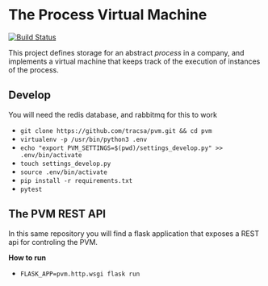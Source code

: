 # The Process Virtual Machine

[![Build Status](https://travis-ci.org/tracsa/pvm.svg?branch=master)](https://travis-ci.org/tracsa/pvm)

This project defines storage for an abstract _process_ in a company, and
implements a virtual machine that keeps track of the execution of instances of
the process.

## Develop

You will need the redis database, and rabbitmq for this to work

* `git clone https://github.com/tracsa/pvm.git && cd pvm`
* `virtualenv -p /usr/bin/python3 .env`
* `echo "export PVM_SETTINGS=$(pwd)/settings_develop.py" >> .env/bin/activate`
* `touch settings_develop.py`
* `source .env/bin/activate`
* `pip install -r requirements.txt`
* `pytest`

## The PVM REST API

In this same repository you will find a flask application that exposes a REST
api for controling the PVM.

**How to run**

* `FLASK_APP=pvm.http.wsgi flask run`
